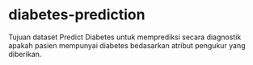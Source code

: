 # diabetes-prediction
Tujuan dataset Predict Diabetes untuk memprediksi secara diagnostik apakah pasien mempunyai diabetes bedasarkan atribut pengukur yang diberikan.

